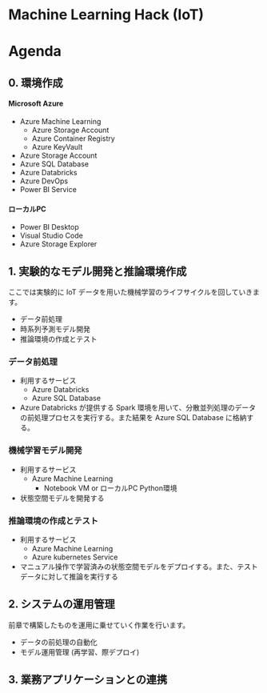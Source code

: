 # Machine Learning Hack (IoT)


# Agenda
## 0. 環境作成

#### Microsoft Azure

- Azure Machine Learning
    - Azure Storage Account
    - Azure Container Registry
    - Azure KeyVault
- Azure Storage Account
- Azure SQL Database
- Azure Databricks
- Azure DevOps
- Power BI Service


#### ローカルPC

- Power BI Desktop
- Visual Studio Code
- Azure Storage Explorer


## 1. 実験的なモデル開発と推論環境作成
ここでは実験的に IoT データを用いた機械学習のライフサイクルを回していきます。

- データ前処理
- 時系列予測モデル開発
- 推論環境の作成とテスト

 
### データ前処理
- 利用するサービス
    - Azure Databricks
    - Azure SQL Database
- Azure Databricks が提供する Spark 環境を用いて、分散並列処理のデータの前処理プロセスを実行する。また結果を Azure SQL Database に格納する。

### 機械学習モデル開発
- 利用するサービス
    - Azure Machine Learning
        - Notebook VM or ローカルPC Python環境
- 状態空間モデルを開発する

### 推論環境の作成とテスト
- 利用するサービス
    - Azure Machine Learning
    - Azure kubernetes Service
- マニュアル操作で学習済みの状態空間モデルをデプロイする。また、テストデータに対して推論を実行する


## 2. システムの運用管理
前章で構築したものを運用に乗せていく作業を行います。
- データの前処理の自動化
- モデル運用管理  (再学習、際デプロイ)

## 3. 業務アプリケーションとの連携